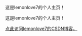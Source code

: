 这是lemonlove7的个人主页！

这是lemonlove7的个人主页！

[点此访问lemonlove7的CSDN博客。](https://blog.csdn.net/Kris__zhang)


